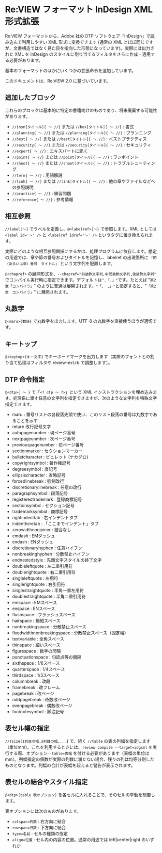 # Re:VIEW フォーマット InDesign XML 形式拡張

Re:VIEW フォーマットから、Adobe 社の DTP ソフトウェア「InDesign」で読み込んで利用しやすい XML 形式に変換できます (通常の XML とほぼ同じですが、文書構造ではなく見た目を指向した形態になっています)。実際には出力された XML を InDesign のスタイルに割り当てるフィルタをさらに作成・適用する必要があります。

基本のフォーマットのほかにいくつかの拡張命令を追加しています。

このドキュメントは、Re:VIEW 2.0 に基づいています。

## 追加したブロック
これらのブロックは基本的に特定の書籍向けのものであり、将来廃棄する可能性があります。

* `//insn[タイトル]{ 〜 //}` または `//box[タイトル]{ 〜 //}` : 書式
* `//planning{ 〜 //}` または `//planning[タイトル]{ 〜 //}` : プランニング
* `//best{ 〜 //}` または `//best[タイトル]{ 〜 //}` : ベストプラクティス
* `//security{ 〜 //}` または `//security[タイトル]{ 〜 //}` : セキュリティ
* `//expert{ 〜 //}`  : エキスパートに訊く
* `//point{ 〜 //}` または `//point[タイトル]{ 〜 //}` : ワンポイント
* `//shoot{ 〜 //}` または `//shoot[タイトル]{ 〜 //}` : トラブルシューティング
* `//term{ 〜 //}` : 用語解説
* `//link{ 〜 //}` または `//link[タイトル]{ 〜 //}` : 他の章やファイルなどへの参照説明
* `//practice{ 〜 //}` : 練習問題
* `//reference{ 〜 //}` : 参考情報

## 相互参照

`//label[〜]` でラベルを定義し、`@<labelref>{〜}` で参照します。XML としては `<label id='〜' />` と `<labelref idref='〜' />` というタグに置き換えられます。

実際にどのような相互参照関係にするかは、処理プログラムに依存します。想定の用途では、章や節の番号およびタイトルを記憶し、labelref の出現箇所に `「節（あるいは章）番号　タイトル」` という文字列を配置します。

`@<chapref>` の展開形式を、`--chapref="前装飾文字列,中間装飾文字列,後装飾文字列"` でコンパイル実行時に指定できます。デフォルトは`",「,」"`です。たとえば "`第2章「コンパイラ」`" のように普通は展開されます。`"「,　,」"`と指定すると、"`「第2章　コンパイラ」`" に展開されます。

## 丸数字

`@<maru>{数値}` で丸数字を出力します。UTF-8 の丸数字を直接使うほうが適切です。

## キートップ

`@<keytop>{キー文字}` でキーボードマークを出力します（実際のフォントとの割り当て処理はフィルタや review-ext.rb で調整します）。

## DTP 命令指定

`@<dtp>{ 〜 }` で「`<? dtp 〜 ?>`」という XML インストラクションを埋め込みます。処理系に渡す任意の文字列を指定できますが、次のような文字列を特殊文字指定できます。

* maru : 番号リストの各段落先頭で使い、このリスト段落の番号は丸数字であることを示す
* return  改行記号文字
* autopagenumber : 現ページ番号
* nextpageunmber : 次ページ番号
* previouspagenumber : 前ページ番号
* sectionmarker : セクションマーカー
* bulletcharacter : ビュレット (ナカグロ)
* copyrightsymbol : 著作権記号
* degreesymbol : 度記号
* ellipsischaracter : 省略記号
* forcedlinebreak : 強制改行
* discretionarylinebreak : 任意の改行
* paragraphsymbol : 段落記号
* registeredtrademark : 登録商標記号
* sectionsymbol : セクション記号
* trademarksymbol : 商標記号
* rightindenttab : 右インデントタブ
* indentheretab : 「ここまでインデント」タブ
* zerowidthnonjoiner : 結合なし
* emdash : EMダッシュ
* endash : ENダッシュ
* discretionaryhyphen : 任意ハイフン
* nonbreakinghyphen : 分散禁止ハイフン
* endnestedstyle : 先頭文字スタイルの終了文字
* doubleleftquote : 左二重引用符
* doublerightquote : 右二重引用符
* singleleftquote : 左用符
* singlerightquote : 右引用符
* singlestraightquote : 半角一重左用符
* doublestraightquote : 半角二重引用符
* emspace : EMスペース
* enspace : ENスペース
* flushspace : フラッシュスペース
* hairspace : 極細スペース
* nonbreakingspace : 分散禁止スペース
* fixedwidthnonbreakingspace : 分散禁止スペース（固定幅）
* textvariable : 全角スペース
* thinspace : 細いスペース
* figurespace : 数字の間隔
* punctuationspace : 句読点等の間隔
* sixthspace : 1/6スペース
* quarterspace : 1/4スペース
* thirdspace : 1/3スペース
* columnbreak : 改段
* framebreak : 改フレーム
* pagebreak : 改ページ
* oddpagebreak : 奇数改ページ
* evenpagebreak : 偶数改ページ
* footnotesymbol : 脚注記号

## 表セル幅の指定

`//tsize[1列目の幅,2列目の幅,...]` で、続く `//table` の表の列幅を指定します（単位mm）。これを利用するときには、`review compile --target=idgxml` を実行する際、オプション`--table=表幅` を付ける必要があります（表幅の単位は mm）。列幅指定の個数が実際の列数に満たない場合、残りの列は均等分割したものとなります。列幅の合計が表幅を超えると警告が表示されます。

## 表セルの結合やスタイル指定
`@<dtp>{table 表オプション}` を各セルに入れることで、そのセルの挙動を制御します。

表オプションには次のものがあります。

* `colspan=列数` : 右方向に結合
* `rowspan=行数` : 下方向に結合
* `type=名前` : セルの種類の指定
* `align=位置` : セル内の内容の位置。通常の用途では left|center|right のいずれか
